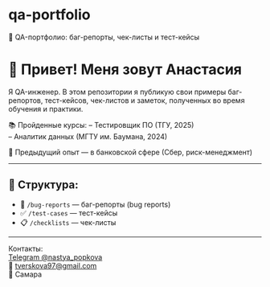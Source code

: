# qa-portfolio
🧪 QA-портфолио: баг-репорты, чек-листы и тест-кейсы
# 👋 Привет! Меня зовут Анастасия

Я QA-инженер. В этом репозитории я публикую свои примеры баг-репортов, тест-кейсов, чек-листов и заметок, полученных во время обучения и практики.

📚 Пройденные курсы:
– Тестировщик ПО (ТГУ, 2025)  
– Аналитик данных (МГТУ им. Баумана, 2024)

💼 Предыдущий опыт — в банковской сфере (Сбер, риск-менеджмент)

---

## 📂 Структура:

- 🐞 `/bug-reports` — баг-репорты (bug reports)
- ✅ `/test-cases` — тест-кейсы
- 📋 `/checklists` — чек-листы

---

Контакты:  
[Telegram @nastya_popkova](https://t.me/nastya_popkova)  
📧 tverskova97@gmail.com  
📍 Самара
